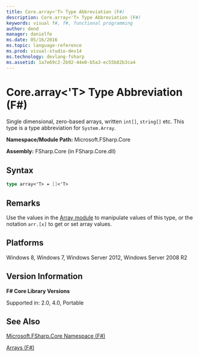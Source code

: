 ```yaml
---
title: Core.array<'T> Type Abbreviation (F#)
description: Core.array<'T> Type Abbreviation (F#)
keywords: visual f#, f#, functional programming
author: dend
manager: danielfe
ms.date: 05/16/2016
ms.topic: language-reference
ms.prod: visual-studio-dev14
ms.technology: devlang-fsharp
ms.assetid: 1a7e69c2-2b92-44e0-b5a3-ec55b82b3ca4 
---
```


# Core.array<'T> Type Abbreviation (F#)

Single dimensional, zero-based arrays, written `int[]`, `string[]` etc. This type is a type abbreviation for `System.Array`.

**Namespace/Module Path:** Microsoft.FSharp.Core

**Assembly:** FSharp.Core (in FSharp.Core.dll)

## Syntax

```fsharp
type array<'T> = []<'T>
```

## Remarks
Use the values in the [Array module](https://msdn.microsoft.com/library/0cda8040-9396-40dd-8dcd-cf48542165a1) to manipulate values of this type, or the notation `arr.[x]` to get or set array values.

## Platforms
Windows 8, Windows 7, Windows Server 2012, Windows Server 2008 R2

## Version Information
**F# Core Library Versions**

Supported in: 2.0, 4.0, Portable

## See Also
[Microsoft.FSharp.Core Namespace &#40;F&#35;&#41;](Microsoft.FSharp.Core-Namespace-%5BFSharp%5D.md)

[Arrays &#40;F&#35;&#41;](Arrays-%5BFSharp%5D.md)